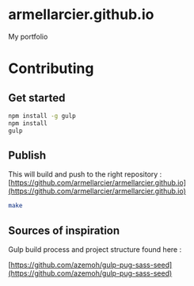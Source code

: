 # armellarcier.github.io
My portfolio

# Contributing

## Get started
```bash
npm install -g gulp
npm install
gulp
```

## Publish

This will build and push to the right repository : [https://github.com/armellarcier/armellarcier.github.io](https://github.com/armellarcier/armellarcier.github.io)

```bash
make
```

## Sources of inspiration

Gulp build process and project structure found here :

[https://github.com/azemoh/gulp-pug-sass-seed](https://github.com/azemoh/gulp-pug-sass-seed)
